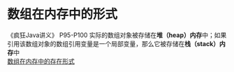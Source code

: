 # 数组在内存中的形式
《疯狂Java讲义》 P95-P100
实际的数组对象被存储在**堆（heap）内存**中；如果引用该数组对象的数组引用变量是一个局部变量，那么它被存储在**栈（stack）内存**中  
[数组在内存中的存在形式](https://blog.csdn.net/tianjunjie520/article/details/81164629)
